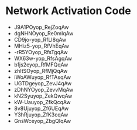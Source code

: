 # Network Activation Code
* J9A1POyop_RejZoqAw
* dgNHNOyop_Re0mIqAw
* CD9jo-yop_RfLI8qAw
* MHiz5-yop_RfVhEqAw
* -rR5YOyop_RfsTgqAw
* WX63w-yop_RfsAgqAw
* b1js2eyop_RfMFQqAw
* zhItSOyop_RfMjQqAw
* iWoAWuyop_RfTAsqAw
* UGTDgeyop_ZevJ4qAw
* zDhNYOyop_ZevvMqAw
* kN2Syuyop_ZekQwqAw
* kW-Uauyop_ZfkQcqAw
* 8v8Ujuyop_Zf6UEqAw
* Y3hRjuyop_ZfK3cqAw
* GnsWceyop_ZbgQIqAw